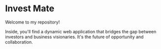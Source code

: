 # Invest Mate

Welcome to my repository!

Inside, you'll find a dynamic web application that bridges the gap between investors and business visionaries. It's the future of opportunity and collaboration. 

